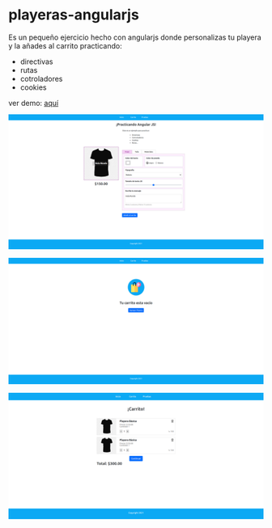 # playeras-angularjs
Es un pequeño ejercicio hecho con angularjs donde personalizas tu playera y la añades al carrito practicando: 
* directivas
* rutas 
* cotroladores 
* cookies

ver demo:  [aquí](https://angularjsplayeras.vercel.app/  "aquí")


![Alt text](/img/pag1.png?raw=true "Optional Title")

![Alt text](/img/pag2.png?raw=true "Optional Title")

![Alt text](/img/pag3.png?raw=true "Optional Title")

